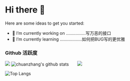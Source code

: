 # Hi there 👋

Here are some ideas to get you started:
- 🔭 I’m currently working on ................写万恶的接口
- 🌱 I’m currently learning ..................如何把BUG写的更优雅
### Github 活跃度

[![](https://activity-graph.herokuapp.com/graph?username=jok-shang&theme=dracula)](https://github.com/ashutosh00710/github-readme-activity-graph)
![chuanzhang's github stats](https://github-readme-stats.vercel.app/api?username=jok-shang&show_icons=true&theme=vue)&ensp;&ensp;&ensp;&ensp;![](https://github-readme-stats.vercel.app/api/top-langs/?username=jok-shang&layout=compact&langs_count=6)

![Top Langs](https://github-readme-stats.vercel.app/api/top-langs/?username=jok-shang&langs_count=6)

